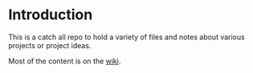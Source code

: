 # Introduction

This is a catch all repo to hold a variety of files and notes about various projects or project ideas.

Most of the content is on the [wiki](https://github.com/joshuabenuck/notebook/wiki).
